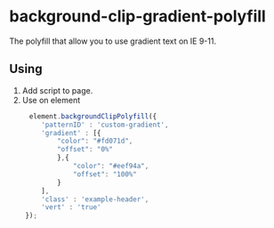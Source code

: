 # background-clip-gradient-polyfill

The polyfill that allow you to use gradient text on IE 9-11.

## Using
1) Add script to page.
2) Use on element
```javascript
     element.backgroundClipPolyfill({
        'patternID' : 'custom-gradient',
        'gradient' : [{
            "color": "#fd071d",
            "offset": "0%"
            },{
                "color": "#eef94a",
                "offset": "100%"
            }
        ],
        'class' : 'example-header',
        'vert' : 'true'
    });
```

